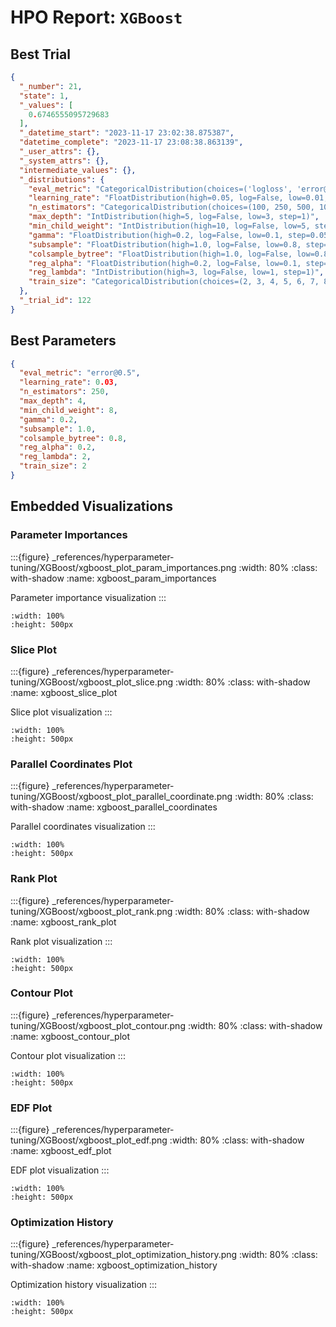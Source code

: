# HPO Report: `XGBoost`

## Best Trial
```json
{
  "_number": 21,
  "state": 1,
  "_values": [
    0.6746555095729683
  ],
  "_datetime_start": "2023-11-17 23:02:38.875387",
  "datetime_complete": "2023-11-17 23:08:38.863139",
  "_user_attrs": {},
  "_system_attrs": {},
  "intermediate_values": {},
  "_distributions": {
    "eval_metric": "CategoricalDistribution(choices=('logloss', 'error@0.7', 'error@0.5'))",
    "learning_rate": "FloatDistribution(high=0.05, log=False, low=0.01, step=0.01)",
    "n_estimators": "CategoricalDistribution(choices=(100, 250, 500, 1000))",
    "max_depth": "IntDistribution(high=5, log=False, low=3, step=1)",
    "min_child_weight": "IntDistribution(high=10, log=False, low=5, step=1)",
    "gamma": "FloatDistribution(high=0.2, log=False, low=0.1, step=0.05)",
    "subsample": "FloatDistribution(high=1.0, log=False, low=0.8, step=0.1)",
    "colsample_bytree": "FloatDistribution(high=1.0, log=False, low=0.8, step=0.1)",
    "reg_alpha": "FloatDistribution(high=0.2, log=False, low=0.1, step=0.1)",
    "reg_lambda": "IntDistribution(high=3, log=False, low=1, step=1)",
    "train_size": "CategoricalDistribution(choices=(2, 3, 4, 5, 6, 7, 8, 9, 10))"
  },
  "_trial_id": 122
}
```

## Best Parameters
```json
{
  "eval_metric": "error@0.5",
  "learning_rate": 0.03,
  "n_estimators": 250,
  "max_depth": 4,
  "min_child_weight": 8,
  "gamma": 0.2,
  "subsample": 1.0,
  "colsample_bytree": 0.8,
  "reg_alpha": 0.2,
  "reg_lambda": 2,
  "train_size": 2
}
```

## Embedded Visualizations

### Parameter Importances
:::{figure} _references/hyperparameter-tuning/XGBoost/xgboost_plot_param_importances.png
:width: 80%
:class: with-shadow
:name: xgboost_param_importances

Parameter importance visualization
:::

```{iframe} _references/hyperparameter-tuning/XGBoost/xgboost_plot_param_importances.html
:width: 100%
:height: 500px
```

### Slice Plot
:::{figure} _references/hyperparameter-tuning/XGBoost/xgboost_plot_slice.png
:width: 80%
:class: with-shadow
:name: xgboost_slice_plot

Slice plot visualization
:::

```{iframe} _references/hyperparameter-tuning/XGBoost/xgboost_plot_slice.html
:width: 100%
:height: 500px
```

### Parallel Coordinates Plot
:::{figure} _references/hyperparameter-tuning/XGBoost/xgboost_plot_parallel_coordinate.png
:width: 80%
:class: with-shadow
:name: xgboost_parallel_coordinates

Parallel coordinates visualization
:::

```{iframe} _references/hyperparameter-tuning/XGBoost/xgboost_plot_parallel_coordinate.html
:width: 100%
:height: 500px
```

### Rank Plot
:::{figure} _references/hyperparameter-tuning/XGBoost/xgboost_plot_rank.png
:width: 80%
:class: with-shadow
:name: xgboost_rank_plot

Rank plot visualization
:::

```{iframe} _references/hyperparameter-tuning/XGBoost/xgboost_plot_rank.html
:width: 100%
:height: 500px
```

### Contour Plot
:::{figure} _references/hyperparameter-tuning/XGBoost/xgboost_plot_contour.png
:width: 80%
:class: with-shadow
:name: xgboost_contour_plot

Contour plot visualization
:::

```{iframe} _references/hyperparameter-tuning/XGBoost/xgboost_plot_contour.html
:width: 100%
:height: 500px
```

### EDF Plot
:::{figure} _references/hyperparameter-tuning/XGBoost/xgboost_plot_edf.png
:width: 80%
:class: with-shadow
:name: xgboost_edf_plot

EDF plot visualization
:::

```{iframe} _references/hyperparameter-tuning/XGBoost/xgboost_plot_edf.html
:width: 100%
:height: 500px
```

### Optimization History
:::{figure} _references/hyperparameter-tuning/XGBoost/xgboost_plot_optimization_history.png
:width: 80%
:class: with-shadow
:name: xgboost_optimization_history

Optimization history visualization
:::

```{iframe} _references/hyperparameter-tuning/XGBoost/xgboost_plot_optimization_history.html
:width: 100%
:height: 500px
```
